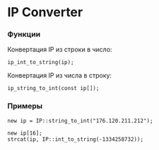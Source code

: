 # IP Converter

### Функции

Конвертация IP из строки в число: 
```pawn
ip_int_to_string(ip);
```

Конвертация IP из числа в строку:
```pawn
ip_string_to_int(const ip[]);
```

### Примеры

```pawn
new ip = IP::string_to_int("176.120.211.212");
```

```pawn
new ip[16];
strcat(ip, IP::int_to_string(-1334258732));
```	

